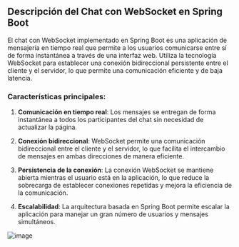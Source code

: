 ## Descripción del Chat con WebSocket en Spring Boot

El chat con WebSocket implementado en Spring Boot es una aplicación de mensajería en tiempo real que permite a los usuarios comunicarse entre sí de forma instantánea a través de una interfaz web. Utiliza la tecnología WebSocket para establecer una conexión bidireccional persistente entre el cliente y el servidor, lo que permite una comunicación eficiente y de baja latencia.

### Características principales:

1. **Comunicación en tiempo real**: Los mensajes se entregan de forma instantánea a todos los participantes del chat sin necesidad de actualizar la página.

2. **Conexión bidireccional**: WebSocket permite una comunicación bidireccional entre el cliente y el servidor, lo que facilita el intercambio de mensajes en ambas direcciones de manera eficiente.

3. **Persistencia de la conexión**: La conexión WebSocket se mantiene abierta mientras el usuario está en la aplicación, lo que reduce la sobrecarga de establecer conexiones repetidas y mejora la eficiencia de la comunicación.

4. **Escalabilidad**: La arquitectura basada en Spring Boot permite escalar la aplicación para manejar un gran número de usuarios y mensajes simultáneos.

![image](https://github.com/gonzalopetosa/WebSocket-CHAT/assets/102489353/47f87094-6d41-4765-a520-319156812f30)
